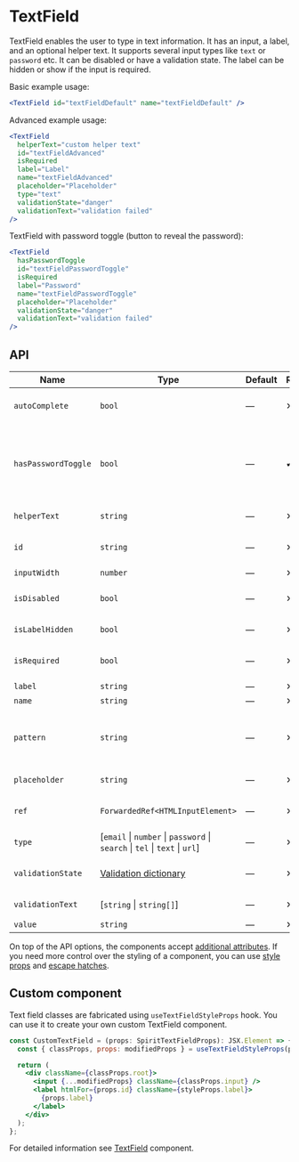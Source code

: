 # TextField

TextField enables the user to type in text information. It has an input, a
label, and an optional helper text. It supports several input types like `text` or
`password` etc. It can be disabled or have a validation state. The label can be
hidden or show if the input is required.

Basic example usage:

```jsx
<TextField id="textFieldDefault" name="textFieldDefault" />
```

Advanced example usage:

```jsx
<TextField
  helperText="custom helper text"
  id="textFieldAdvanced"
  isRequired
  label="Label"
  name="textFieldAdvanced"
  placeholder="Placeholder"
  type="text"
  validationState="danger"
  validationText="validation failed"
/>
```

TextField with password toggle (button to reveal the password):

```jsx
<TextField
  hasPasswordToggle
  id="textFieldPasswordToggle"
  isRequired
  label="Password"
  name="textFieldPasswordToggle"
  placeholder="Placeholder"
  validationState="danger"
  validationText="validation failed"
/>
```

## API

| Name                | Type                                                                        | Default | Required | Description                                                             |
| ------------------- | --------------------------------------------------------------------------- | ------- | -------- | ----------------------------------------------------------------------- |
| `autoComplete`      | `bool`                                                                      | —       | ✕        | [Automated assistance in filling][autocomplete-attr]                    |
| `hasPasswordToggle` | `bool`                                                                      | —       | ✔        | If true, the `type` is set to `password` and a password toggle is shown |
| `helperText`        | `string`                                                                    | —       | ✕        | Custom helper text                                                      |
| `id`                | `string`                                                                    | —       | ✕        | Input and label identification                                          |
| `inputWidth`        | `number`                                                                    | —       | ✕        | Input width                                                             |
| `isDisabled`        | `bool`                                                                      | —       | ✕        | Whether is field disabled                                               |
| `isLabelHidden`     | `bool`                                                                      | —       | ✕        | Whether is label hidden                                                 |
| `isRequired`        | `bool`                                                                      | —       | ✕        | Whether is field required                                               |
| `label`             | `string`                                                                    | —       | ✕        | Label text                                                              |
| `name`              | `string`                                                                    | —       | ✕        | Input name                                                              |
| `pattern`           | `string`                                                                    | —       | ✕        | Defines regular expressions for allowed value types                     |
| `placeholder`       | `string`                                                                    | —       | ✕        | Input placeholder                                                       |
| `ref`               | `ForwardedRef<HTMLInputElement>`                                            | —       | ✕        | Input element reference                                                 |
| `type`              | [`email` \| `number` \| `password` \| `search` \| `tel` \| `text` \| `url`] | —       | ✕        | Input type                                                              |
| `validationState`   | [Validation dictionary][dictionary-validation]                              | —       | ✕        | Type of validation state                                                |
| `validationText`    | [`string` \| `string[]`]                                                    | —       | ✕        | Validation text                                                         |
| `value`             | `string`                                                                    | —       | ✕        | Input value                                                             |

On top of the API options, the components accept [additional attributes][readme-additional-attributes].
If you need more control over the styling of a component, you can use [style props][readme-style-props]
and [escape hatches][readme-escape-hatches].

## Custom component

Text field classes are fabricated using `useTextFieldStyleProps` hook. You can use it to create your own custom TextField component.

```jsx
const CustomTextField = (props: SpiritTextFieldProps): JSX.Element => {
  const { classProps, props: modifiedProps } = useTextFieldStyleProps(props);

  return (
    <div className={classProps.root}>
      <input {...modifiedProps} className={classProps.input} />
      <label htmlFor={props.id} className={styleProps.label}>
        {props.label}
      </label>
    </div>
  );
};
```

For detailed information see [TextField](https://github.com/lmc-eu/spirit-design-system/blob/main/packages/web/src/scss/components/TextField/README.md) component.

[autocomplete-attr]: https://developer.mozilla.org/en-US/docs/Web/HTML/Attributes/autocomplete
[dictionary-validation]: https://github.com/lmc-eu/spirit-design-system/blob/main/docs/DICTIONARIES.md#validation
[readme-additional-attributes]: https://github.com/lmc-eu/spirit-design-system/blob/main/packages/web-react/README.md#additional-attributes
[readme-escape-hatches]: https://github.com/lmc-eu/spirit-design-system/blob/main/packages/web-react/README.md#escape-hatches
[readme-style-props]: https://github.com/lmc-eu/spirit-design-system/blob/main/packages/web-react/README.md#style-props
